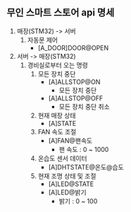 ## 무인 스마트 스토어 api 명세

1. 매장(STM32) -> 서버
    1. 자동문 제어
        - [A_DOOR]DOOR@OPEN
2. 서버 -> 매장(STM32)
    1. 경비실로부터 오는 명령
        1. 모든 장치 중단
            - [A]ALLSTOP@ON
                - 모든 장치 중단
            - [A]ALLSTOP@OFF
                - 모든 장치 중단 취소
        2. 현재 매장 상태
            - [A]STATE
        3. FAN 속도 조절
            - [A]FAN@팬속도
                - 팬 속도 : 0 ~ 1000
        4. 온습도 센서 데이터
            - [A]DHTSTATE@온도@습도
        5. 현재 조명 상태 및 조절
            - [A]LED@STATE
            - [A]LED@밝기
                - 밝기 : 0 ~ 100